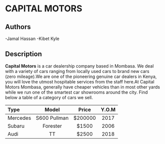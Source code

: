 # CAPITAL MOTORS
 
## Authors

 -Jamal Hassan
 -Kibet Kyle

## Description

**Capital Motors** is a car dealership company based in Mombasa. We deal with a variety of cars ranging from locally used cars to brand new cars (zero mileage).We are one of the pioneering genuine car dealers in Kenya, you will love the utmost hospitable services from the staff here.At Capital Motors Mombasa, generally have cheaper vehicles than in most other yards while we run one of the smartest car showrooms around the city. Find below a table of a category of cars we sell.

| Type          | Model           | Price  | Y.O.M |
| :------------ |:---------------:|:------:|:-----:|
| Mercedes      | S600 Pullman    |$200000 | 2017  |
| Subaru        | Forester        |  $1500 | 2006  |
| Audi          | TT              |  $2500 | 2018  |